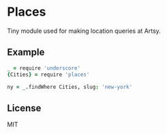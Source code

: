 
# Places

Tiny module used for making location queries at Artsy.

## Example

````coffeescript
_ = require 'underscore'
{Cities} = require 'places'

ny = _.findWhere Cities, slug: 'new-york'
````

## License

MIT